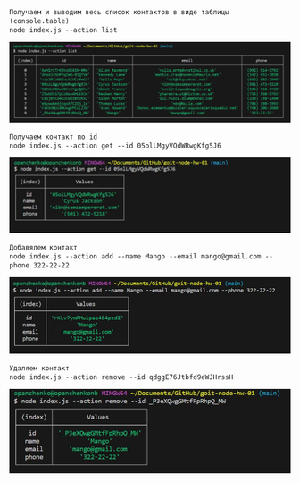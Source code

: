 ```shell
Получаем и выводим весь список контактов в виде таблицы (console.table)
node index.js --action list
```

![Screenshot of terminal with 1st task.](/screen_shots/pic1.JPG)

```shell
Получаем контакт по id
node index.js --action get --id 05olLMgyVQdWRwgKfg5J6
```

![Screenshot of terminal with 2nd task.](/screen_shots/pic2.JPG)

```shell
Добавялем контакт
node index.js --action add --name Mango --email mango@gmail.com --phone 322-22-22
```

![Screenshot of terminal with 3rd task.](/screen_shots/pic3.JPG)

```shell
Удаляем контакт
node index.js --action remove --id qdggE76Jtbfd9eWJHrssH
```

![Screenshot of terminal with 4rd task.](/screen_shots/pic4.JPG)